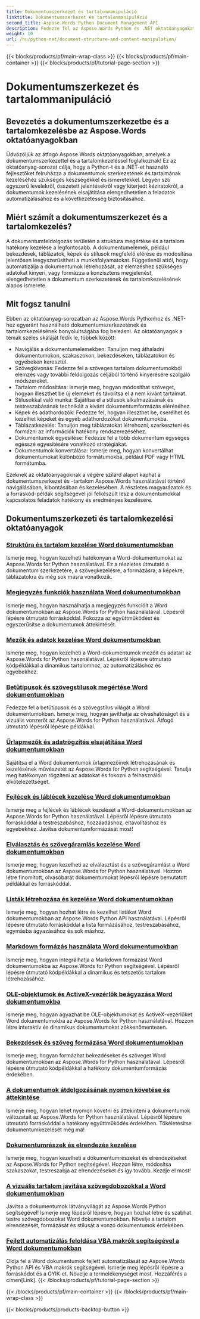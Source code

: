 ```yaml
---
title: Dokumentumszerkezet és tartalommanipuláció
linktitle: Dokumentumszerkezet és tartalommanipuláció
second_title: Aspose.Words Python Document Management API
description: Fedezze fel az Aspose.Words Python és .NET oktatóanyagokat, amelyek a dokumentumszerkezetre és a tartalomkezelésre összpontosítanak. Ismerje meg, hogyan navigálhat hatékonyan, hogyan bonthatja ki és módosíthatja a dokumentumelemeket. Példák a forráskódra.
weight: 10
url: /hu/python-net/document-structure-and-content-manipulation/
---
```


{{< blocks/products/pf/main-wrap-class >}}
{{< blocks/products/pf/main-container >}}
{{< blocks/products/pf/tutorial-page-section >}}

# Dokumentumszerkezet és tartalommanipuláció


## Bevezetés a dokumentumszerkezetbe és a tartalomkezelésbe az Aspose.Words oktatóanyagokban

Üdvözöljük az átfogó Aspose.Words oktatóanyagokban, amelyek a dokumentumszerkezettel és a tartalomkezeléssel foglalkoznak! Ez az oktatóanyag-sorozat célja, hogy a Python-t és a .NET-et használó fejlesztőket felruházza a dokumentumok szerkezetének és tartalmának kezeléséhez szükséges készségekkel és ismeretekkel. Legyen szó egyszerű levelekről, összetett jelentésekről vagy kiterjedt kéziratokról, a dokumentumok kezelésének elsajátítása elengedhetetlen a feladatok automatizálásához és a következetesség biztosításához.

## Miért számít a dokumentumszerkezet és a tartalomkezelés?

A dokumentumfeldolgozás területén a struktúra megértése és a tartalom hatékony kezelése a legfontosabb. A dokumentumelemek, például bekezdések, táblázatok, képek és stílusok megfelelő elérése és módosítása jelentősen leegyszerűsítheti a munkafolyamatokat. Függetlenül attól, hogy automatizálja a dokumentumok létrehozását, az elemzéshez szükséges adatokat kinyeri, vagy formázza a konzisztens megjelenést, elengedhetetlen a dokumentum szerkezetének és tartalomkezelésének alapos ismerete.

## Mit fogsz tanulni

Ebben az oktatóanyag-sorozatban az Aspose.Words Pythonhoz és .NET-hez egyaránt használható dokumentumszerkezetének és tartalomkezelésének bonyolultságába fog beleásni. Az oktatóanyagok a témák széles skáláját fedik le, többek között:

- Navigálás a dokumentumelemekben: Tanuljon meg áthaladni dokumentumokon, szakaszokon, bekezdéseken, táblázatokon és egyebeken keresztül.
- Szövegkivonás: Fedezze fel a szöveges tartalom dokumentumokból elemzés vagy további feldolgozás céljából történő kinyerésére szolgáló módszereket.
- Tartalom módosítása: Ismerje meg, hogyan módosíthat szöveget, hogyan illeszthet be új elemeket és távolítsa el a nem kívánt tartalmat.
- Stílusokkal való munka: Sajátítsa el a stílusok alkalmazásának és testreszabásának technikáit a kívánt dokumentumformázás eléréséhez.
- Képek és adathordozók: Fedezze fel, hogyan illeszthet be, cserélhet és kezelhet képeket és egyéb adathordozókat dokumentumokba.
- Táblázatkezelés: Tanuljon meg táblázatokat létrehozni, szerkeszteni és formázni az információk hatékony rendszerezéséhez.
- Dokumentumok egyesítése: Fedezze fel a több dokumentum egységes egésszé egyesítésére vonatkozó stratégiákat.
- Dokumentumok konvertálása: Ismerje meg, hogyan konvertálhat dokumentumokat különböző formátumokba, például PDF vagy HTML formátumba.

Ezeknek az oktatóanyagoknak a végére szilárd alapot kaphat a dokumentumszerkezet és -tartalom Aspose.Words használatával történő navigálásában, kibontásában és kezelésében. A részletes magyarázatok és a forráskód-példák segítségével jól felkészült lesz a dokumentumokkal kapcsolatos feladatok hatékony és eredményes kezelésére.

## Dokumentumszerkezeti és tartalomkezelési oktatóanyagok
### [Struktúra és tartalom kezelése Word dokumentumokban](./document-structure-content/)
Ismerje meg, hogyan kezelheti hatékonyan a Word-dokumentumokat az Aspose.Words for Python használatával. Ez a részletes útmutató a dokumentum szerkezetére, a szövegkezelésre, a formázásra, a képekre, táblázatokra és még sok másra vonatkozik. 
### [Megjegyzés funkciók használata Word dokumentumokban](./document-comments/)
Ismerje meg, hogyan használhatja a megjegyzés funkcióit a Word dokumentumokban az Aspose.Words for Python használatával. Lépésről lépésre útmutató forráskóddal. Fokozza az együttműködést és egyszerűsítse a dokumentumok áttekintését.
### [Mezők és adatok kezelése Word dokumentumokban](./document-fields/)
Ismerje meg, hogyan kezelheti a Word-dokumentumok mezőit és adatait az Aspose.Words for Python használatával. Lépésről lépésre útmutató kódpéldákkal a dinamikus tartalomhoz, az automatizáláshoz és egyebekhez. 
### [Betűtípusok és szövegstílusok megértése Word dokumentumokban](./document-fonts/)
Fedezze fel a betűtípusok és a szövegstílus világát a Word dokumentumokban. Ismerje meg, hogyan javíthatja az olvashatóságot és a vizuális vonzerőt az Aspose.Words for Python használatával. Átfogó útmutató lépésről lépésre példákkal.
### [Űrlapmezők és adatrögzítés elsajátítása Word dokumentumokban](./document-form-fields/)
Sajátítsa el a Word dokumentumok űrlapmezőinek létrehozásának és kezelésének művészetét az Aspose.Words for Python segítségével. Tanulja meg hatékonyan rögzíteni az adatokat és fokozni a felhasználói elkötelezettséget. 
### [Fejlécek és láblécek kezelése Word dokumentumokban](./document-headers-footers/)
Ismerje meg a fejlécek és láblécek kezelését a Word-dokumentumokban az Aspose.Words for Python használatával. Lépésről lépésre útmutató forráskóddal a testreszabáshoz, hozzáadáshoz, eltávolításhoz és egyebekhez. Javítsa dokumentumformázását most!
### [Elválasztás és szövegáramlás kezelése Word dokumentumokban](./document-hyphenation/)
Ismerje meg, hogyan kezelheti az elválasztást és a szövegáramlást a Word dokumentumokban az Aspose.Words for Python használatával. Hozzon létre finomított, olvasóbarát dokumentumokat lépésről lépésre bemutatott példákkal és forráskóddal. 
### [Listák létrehozása és kezelése Word dokumentumokban](./document-lists/)
Ismerje meg, hogyan hozhat létre és kezelhet listákat Word dokumentumokban az Aspose.Words Python API használatával. Lépésről lépésre útmutató forráskóddal a lista formázásához, testreszabásához, egymásba ágyazásához és sok máshoz. 
### [Markdown formázás használata Word dokumentumokban](./document-markdown/)
Ismerje meg, hogyan integrálhatja a Markdown formázást Word dokumentumokba az Aspose.Words for Python segítségével. Lépésről lépésre útmutató kódpéldákkal a dinamikus és tetszetős tartalom létrehozásához. 
### [OLE-objektumok és ActiveX-vezérlők beágyazása Word dokumentumokba](./document-ole-objects-active-x/)
 Ismerje meg, hogyan ágyazhat be OLE-objektumokat és ActiveX-vezérlőket Word dokumentumokba az Aspose.Words for Python használatával. Hozzon létre interaktív és dinamikus dokumentumokat zökkenőmentesen.
### [Bekezdések és szöveg formázása Word dokumentumokban](./document-paragraphs/)
Ismerje meg, hogyan formázhat bekezdéseket és szöveget Word dokumentumokban az Aspose.Words for Python használatával. Lépésről lépésre útmutató kódpéldákkal a hatékony dokumentumformázás érdekében. 
### [A dokumentumok átdolgozásának nyomon követése és áttekintése](./document-revisions/)
Ismerje meg, hogyan lehet nyomon követni és áttekinteni a dokumentumok változatait az Aspose.Words for Python használatával. Lépésről lépésre útmutató forráskóddal a hatékony együttműködés érdekében. Tökéletesítse dokumentumkezelését még ma!
### [Dokumentumrészek és elrendezés kezelése](./document-sections/)
Ismerje meg, hogyan kezelheti a dokumentumrészeket és elrendezéseket az Aspose.Words for Python segítségével. Hozzon létre, módosítsa szakaszokat, testreszabja az elrendezéseket és így tovább. Kezdje el most! 
### [A vizuális tartalom javítása szövegdobozokkal a Word dokumentumokban](./document-textboxes/)
Javítsa a dokumentumok látványvilágát az Aspose.Words Python segítségével! Ismerje meg lépésről lépésre, hogyan hozhat létre és szabhat testre szövegdobozokat Word dokumentumokban. Növelje a tartalom elrendezését, formázását és stílusát a vonzó dokumentumok érdekében.
### [Fejlett automatizálás feloldása VBA makrók segítségével a Word dokumentumokban](./document-vba-macros/)
 Oldja fel a Word dokumentumok fejlett automatizálását az Aspose.Words Python API és VBA makrók segítségével. Ismerje meg lépésről lépésre a forráskódot és a GYIK-et. Növelje a termelékenységet most. Hozzáférés a címen[Link].
{{< /blocks/products/pf/tutorial-page-section >}}

{{< /blocks/products/pf/main-container >}}
{{< /blocks/products/pf/main-wrap-class >}}

{{< blocks/products/products-backtop-button >}}
